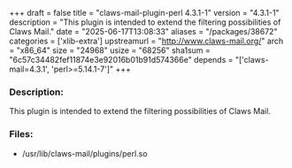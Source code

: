 +++
draft = false
title = "claws-mail-plugin-perl 4.3.1-1"
version = "4.3.1-1"
description = "This plugin is intended to extend the filtering possibilities of Claws Mail."
date = "2025-06-17T13:08:33"
aliases = "/packages/38672"
categories = ['xlib-extra']
upstreamurl = "http://www.claws-mail.org/"
arch = "x86_64"
size = "24968"
usize = "68256"
sha1sum = "6c57c34482fef11874e3e92016b01b91d574366e"
depends = "['claws-mail=4.3.1', 'perl>=5.14.1-7']"
+++
### Description: 
This plugin is intended to extend the filtering possibilities of Claws Mail.

### Files: 
* /usr/lib/claws-mail/plugins/perl.so

